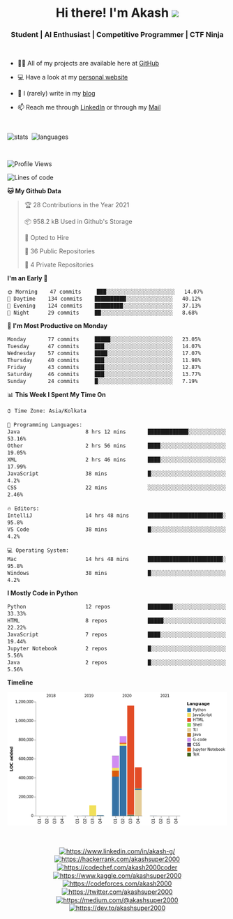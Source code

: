
<h1 align="center">Hi there! I'm Akash <img src="https://media.giphy.com/media/hvRJCLFzcasrR4ia7z/giphy.gif" width="40px"></h1>
<h3 align="center">Student | AI Enthusiast | Competitive Programmer | CTF Ninja</h3>

<br />

- 👨‍💻 All of my projects are available here at [GitHub](https://github.com/akashsuper2000)

- 💻 Have a look at my [personal website](https://akashsuper2000.github.io)

- 📝 I (rarely) write in my [blog](https://akashsuper2000.github.io/blog)

- 📫 Reach me through [LinkedIn](https://www.linkedin.com/in/akash-g/) or through my [Mail](mailto:akashsuper2000@gmail.com)

<br />

<p align="left">
<img src="https://github-readme-stats.vercel.app/api?username=akashsuper2000&show_icons=true&include_all_commits=true&count_private=true&line_height=30" alt="stats" width="420" />&nbsp; <img src="https://github-readme-stats.vercel.app/api/top-langs/?username=akashsuper2000&layout=compact" alt="languages" width="407" />
</p>

<br />

<!--START_SECTION:waka-->
![Profile Views](http://img.shields.io/badge/Profile%20Views-37-blue)

![Lines of code](https://img.shields.io/badge/From%20Hello%20World%20I%27ve%20Written-3.3%20million%20lines%20of%20code-blue)

**🐱 My Github Data** 

> 🏆 28 Contributions in the Year 2021
 > 
> 📦 958.2 kB Used in Github's Storage 
 > 
> 💼 Opted to Hire
 > 
> 📜 36 Public Repositories 
 > 
> 🔑 4 Private Repositories  
 > 
**I'm an Early 🐤** 

```text
🌞 Morning    47 commits     ███░░░░░░░░░░░░░░░░░░░░░░   14.07% 
🌆 Daytime    134 commits    ██████████░░░░░░░░░░░░░░░   40.12% 
🌃 Evening    124 commits    █████████░░░░░░░░░░░░░░░░   37.13% 
🌙 Night      29 commits     ██░░░░░░░░░░░░░░░░░░░░░░░   8.68%

```
📅 **I'm Most Productive on Monday** 

```text
Monday       77 commits     █████░░░░░░░░░░░░░░░░░░░░   23.05% 
Tuesday      47 commits     ███░░░░░░░░░░░░░░░░░░░░░░   14.07% 
Wednesday    57 commits     ████░░░░░░░░░░░░░░░░░░░░░   17.07% 
Thursday     40 commits     ███░░░░░░░░░░░░░░░░░░░░░░   11.98% 
Friday       43 commits     ███░░░░░░░░░░░░░░░░░░░░░░   12.87% 
Saturday     46 commits     ███░░░░░░░░░░░░░░░░░░░░░░   13.77% 
Sunday       24 commits     █░░░░░░░░░░░░░░░░░░░░░░░░   7.19%

```


📊 **This Week I Spent My Time On** 

```text
⌚︎ Time Zone: Asia/Kolkata

💬 Programming Languages: 
Java                     8 hrs 12 mins       █████████████░░░░░░░░░░░░   53.16% 
Other                    2 hrs 56 mins       ████░░░░░░░░░░░░░░░░░░░░░   19.05% 
XML                      2 hrs 46 mins       ████░░░░░░░░░░░░░░░░░░░░░   17.99% 
JavaScript               38 mins             █░░░░░░░░░░░░░░░░░░░░░░░░   4.2% 
CSS                      22 mins             ░░░░░░░░░░░░░░░░░░░░░░░░░   2.46%

🔥 Editors: 
IntelliJ                 14 hrs 48 mins      ████████████████████████░   95.8% 
VS Code                  38 mins             █░░░░░░░░░░░░░░░░░░░░░░░░   4.2%

💻 Operating System: 
Mac                      14 hrs 48 mins      ████████████████████████░   95.8% 
Windows                  38 mins             █░░░░░░░░░░░░░░░░░░░░░░░░   4.2%

```

**I Mostly Code in Python** 

```text
Python                   12 repos            ████████░░░░░░░░░░░░░░░░░   33.33% 
HTML                     8 repos             █████░░░░░░░░░░░░░░░░░░░░   22.22% 
JavaScript               7 repos             ████░░░░░░░░░░░░░░░░░░░░░   19.44% 
Jupyter Notebook         2 repos             █░░░░░░░░░░░░░░░░░░░░░░░░   5.56% 
Java                     2 repos             █░░░░░░░░░░░░░░░░░░░░░░░░   5.56%

```


**Timeline**

![Chart not found](https://raw.githubusercontent.com/akashsuper2000/akashsuper2000/master/charts/bar_graph.png) 


<!--END_SECTION:waka-->

<br />

<p align="center">
<a href="https://linkedin.com/in/akash-g/" target="blank"><img align="center" src="https://cdn.jsdelivr.net/npm/simple-icons@3.0.1/icons/linkedin.svg" alt="https://www.linkedin.com/in/akash-g/" height="20" width="20" /></a>
<a href="https://hackerrank.com/akashsuper2000" target="blank"><img align="center" src="https://cdn.jsdelivr.net/npm/simple-icons@3.0.1/icons/hackerrank.svg" alt="https://hackerrank.com/akashsuper2000" height="20" width="20" /></a>
<a href="https://codechef.com/akash2000coder" target="blank"><img align="center" src="https://cdn.jsdelivr.net/npm/simple-icons@3.0.1/icons/codechef.svg" alt="https://codechef.com/akash2000coder" height="20" width="20" /></a>
<a href="https://kaggle.com/akashsuper2000" target="blank"><img align="center" src="https://cdn.jsdelivr.net/npm/simple-icons@3.0.1/icons/kaggle.svg" alt="https://www.kaggle.com/akashsuper2000" height="20" width="20" /></a>
<a href="https://codeforces.com/akash2000" target="blank"><img align="center" src="https://cdn.jsdelivr.net/npm/simple-icons@3.0.1/icons/codeforces.svg" alt="https://codeforces.com/akash2000" height="25" width="25" /></a>
<a href="https://twitter.com/akashsuper2000" target="blank"><img align="center" src="https://cdn.jsdelivr.net/npm/simple-icons@3.0.1/icons/twitter.svg" alt="https://twitter.com/akashsuper2000" height="20" width="20" /></a>
<a href="https://medium.com/@akashsuper2000" target="blank"><img align="center" src="https://cdn.jsdelivr.net/npm/simple-icons@3.0.1/icons/medium.svg" alt="https://medium.com/@akashsuper2000" height="20" width="20" /></a>
<a href="https://dev.to/akashsuper2000" target="blank"><img align="center" src="https://cdn.jsdelivr.net/npm/simple-icons@3.0.1/icons/dev-dot-to.svg" alt="https://dev.to/akashsuper2000" height="35" width="35" /></a>
</p>
